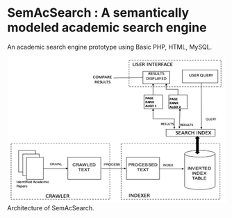 # SemAcSearch : A semantically modeled academic search engine
An academic search engine prototype using Basic PHP, HTML, MySQL. 

![SemAcSearch Architecture](arch_semac_search.png)
Architecture of SemAcSearch.
